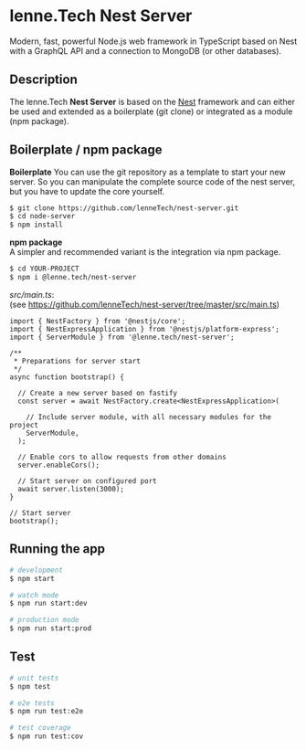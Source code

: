 # lenne.Tech Nest Server

Modern, fast, powerful Node.js web framework in TypeScript based on Nest with a GraphQL API and a connection to MongoDB
(or other databases).

## Description

The lenne.Tech **Nest Server** is based on the [Nest](https://github.com/nestjs/nest) framework and can either be used 
and extended as a boilerplate (git clone) or integrated as a module (npm package).

## Boilerplate / npm package

**Boilerplate** 
You can use the git repository as a template to start your new server. So you can manipulate the complete source code 
of the nest server, but you have to update the core yourself. 
 
```bash
$ git clone https://github.com/lenneTech/nest-server.git
$ cd node-server
$ npm install
```

**npm package**  
A simpler and recommended variant is the integration via npm package.

```bash
$ cd YOUR-PROJECT
$ npm i @lenne.tech/nest-server
```

*src/main.ts*:  
(see https://github.com/lenneTech/nest-server/tree/master/src/main.ts)
```
import { NestFactory } from '@nestjs/core';
import { NestExpressApplication } from '@nestjs/platform-express';
import { ServerModule } from '@lenne.tech/nest-server';

/**
 * Preparations for server start
 */
async function bootstrap() {

  // Create a new server based on fastify
  const server = await NestFactory.create<NestExpressApplication>(

    // Include server module, with all necessary modules for the project
    ServerModule,
  );

  // Enable cors to allow requests from other domains
  server.enableCors();

  // Start server on configured port
  await server.listen(3000);
}

// Start server
bootstrap();
```

## Running the app

```bash
# development
$ npm start

# watch mode
$ npm run start:dev

# production mode
$ npm run start:prod
```

## Test

```bash
# unit tests
$ npm test

# e2e tests
$ npm run test:e2e

# test coverage
$ npm run test:cov
```
